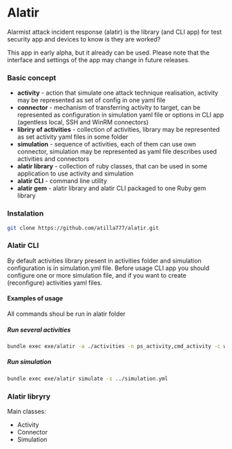 # Alatir
Alarmist attack incident response (alatir) is the library (and CLI app) for test security app and devices to know is they are worked?

This app in early alpha, but it already can be used.
Please note that the interface and settings of the app may change in future releases.

### Basic concept
* **activity** - action that simulate one attack technique realisation, activity may be represented as set of config in one yaml file
* **connector** - mechanism of transferring activity to target, can be represented as configuration in simulation yaml file or options in CLI app  (agentless local, SSH and WinRM connectors)
* **libriry of activities** - collection of activities, library may be represented as set activity yaml files in some folder
* **simulation** - sequence of activities, each of them can use own connector, simulation may be represented as yaml file describes used activities and connectors
* **alatir library** - collection of ruby classes, that can be used in some application to use activity and simulation
* **alatir CLI** - command line utility
* **alatir gem** - alatir library and alatir CLI packaged to one Ruby gem library
### Instalation
```bash
git clone https://github.com/atilla777/alatir.git
```
### Alatir CLI
By default activities library present in activities folder and simulation configuration is in simulation.yml file.
Before usage CLI app you should configure one or more simulation file, and if you want to create (reconfigure) activities yaml files.
#### Examples of usage
All commands shoul be run in alatir folder
##### Run several activities
```bash
bundle exec exe/alatir -a ./activities -n ps_activity,cmd_activity -c winrm -h https://192.168.1.1:5986/wsman -u test_user -p Passw@rd1
```
##### Run simulation
```bash
bundle exec exe/alatir simulate -s ../simulation.yml
```

### Alatir libryry
Main classes:
* Activity
* Connector
* Simulation
